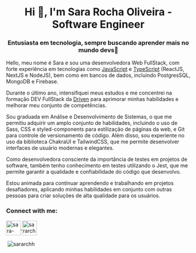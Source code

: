 <h1 align="center">Hi 👋, I'm Sara Rocha Oliveira - Software Engineer  </h1>  

<h3 align="center">Entusiasta em tecnologia, sempre buscando aprender mais no mundo devs🚀</h3>  

<p>
Hello, meu nome é Sara e sou uma desenvolvedora Web FullStack, com forte experiência em tecnologias como <a href="https://www.javascript.com/">JavaScript</a> e <a href="https://www.typescriptlang.org/">TypeScript</a> (ReactJS, NextJS e NodeJS), bem como em bancos de dados, incluindo PostgresSQL, MongoDB e Firebase.

Durante o último ano, intensifiquei meus estudos e me concentrei na formação DEV FullStack da  [Driven](https://www.driven.com.br/) para aprimorar minhas habilidades e melhorar meu conjunto de competências.

Sou graduada em Análise e Desenvolvimento de Sistemas, o que me permitiu adquirir um amplo conjunto de habilidades, incluindo o uso de Sass, CSS e styled-components para estilização de páginas da web, e Git para controle de versionamento de código. Além disso, sou experiente no uso da biblioteca ChakraUI e TailwindCSS, que me permite desenvolver interfaces de usuário modernas e elegantes.

Como desenvolvedora consciente da importância de testes em projetos de software, também tenho conhecimento em testes utilizando o Jest, que me permite garantir a qualidade e confiabilidade do código que desenvolvo.

Estou animada para continuar aprendendo e trabalhando em projetos desafiadores, aplicando minhas habilidades em conjunto com outras pessoas para criar soluções de alta qualidade para os usuários.
</p>
  
<h3 align="left">Connect with me:</h3>  
<p align="left">  
<a href="https://www.linkedin.com/in/sararchh " target="blank">
	<img align="center"
	src="https://img.icons8.com/fluent/48/000000/linkedin.png" alt="sara-rocha-3b979114b" height="40" width="40" />
	</a>  
	<a href="https://instagram.com/sara.tsx" target="blank">
	<img align="center"
	src="https://img.icons8.com/fluent/48/000000/instagram-new.png" alt="sararchh" height="40" width="40" />
</a> 
</p>  
  
<p>&nbsp;<img align="center" src="https://github-readme-stats.vercel.app/api?username=sararchh&show_icons=true&locale=en" alt="sararchh" /></p>

